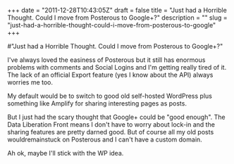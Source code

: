 +++
date = "2011-12-28T10:43:05Z"
draft = false
title = "Just had a Horrible Thought. Could I move from Posterous to Google+?"
description = ""
slug = "just-had-a-horrible-thought-could-i-move-from-posterous-to-google"
+++

#"Just had a Horrible Thought. Could I move from Posterous to Google+?"


 I&#39;ve always loved the easiness of Posterous but it still has enormous problems with comments and Social Logins and I&#39;m getting really tired of it. The lack of an official Export feature (yes I know about the API) always worries me too. <p /><div>My default would be to switch to good old self-hosted WordPress plus something like Amplify for sharing interesting pages as posts.</div><p /><div>But I just had the scary thought that Google+ could be &quot;good enough&quot;. The Data Liberation Front means I don&#39;t have to worry about lock-in and the sharing features are pretty darned good. But of course all my old posts wouldremainstuck on Posterous and I can&#39;t have a custom domain.</div> <p /><div>Ah ok, maybe I&#39;ll stick with the WP idea.</div>
 